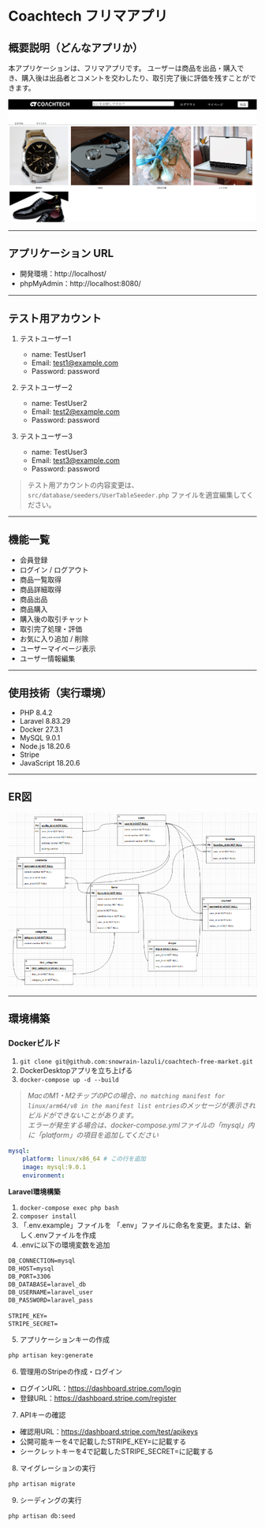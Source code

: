 # Coachtech フリマアプリ

## 概要説明（どんなアプリか）
本アプリケーションは、フリマアプリです。
ユーザーは商品を出品・購入でき、購入後は出品者とコメントを交わしたり、取引完了後に評価を残すことができます。

![トップ画面](top.png)

---

## アプリケーション URL
- 開発環境：http://localhost/
- phpMyAdmin：http://localhost:8080/

---

## テスト用アカウント

1. テストユーザー1
   - name: TestUser1
   - Email: test1@example.com
   - Password: password

2. テストユーザー2
   - name: TestUser2
   - Email: test2@example.com
   - Password: password

2. テストユーザー3
   - name: TestUser3
   - Email: test3@example.com
   - Password: password

> テスト用アカウントの内容変更は、`src/database/seeders/UserTableSeeder.php` ファイルを適宜編集してください。

---

## 機能一覧

- 会員登録
- ログイン / ログアウト
- 商品一覧取得
- 商品詳細取得
- 商品出品
- 商品購入
- 購入後の取引チャット
- 取引完了処理・評価
- お気に入り追加 / 削除
- ユーザーマイページ表示
- ユーザー情報編集

---

## 使用技術（実行環境）

- PHP 8.4.2
- Laravel 8.83.29
- Docker 27.3.1
- MySQL 9.0.1
- Node.js 18.20.6
- Stripe
- JavaScript 18.20.6

---

## ER図
![ER図](src/public/img/er.png)

---

## 環境構築

### Dockerビルド
1. `git clone git@github.com:snowrain-lazuli/coachtech-free-market.git`
2. DockerDesktopアプリを立ち上げる
3. `docker-compose up -d --build`

> *MacのM1・M2チップのPCの場合、`no matching manifest for linux/arm64/v8 in the manifest list entries`のメッセージが表示されビルドができないことがあります。  
> エラーが発生する場合は、docker-compose.ymlファイルの「mysql」内に「platform」の項目を追加してください*
```yaml
mysql:
    platform: linux/x86_64 # この行を追加
    image: mysql:9.0.1
    environment:

```

**Laravel環境構築**
1. `docker-compose exec php bash`
2. `composer install`
3. 「.env.example」ファイルを 「.env」ファイルに命名を変更。または、新しく.envファイルを作成
4. .envに以下の環境変数を追加
``` text
DB_CONNECTION=mysql
DB_HOST=mysql
DB_PORT=3306
DB_DATABASE=laravel_db
DB_USERNAME=laravel_user
DB_PASSWORD=laravel_pass

STRIPE_KEY=
STRIPE_SECRET=
```

5. アプリケーションキーの作成
``` bash
php artisan key:generate
```

6. 管理用のStripeの作成・ログイン
- ログインURL：https://dashboard.stripe.com/login
- 登録URL：https://dashboard.stripe.com/register

7. APIキーの確認
- 確認用URL：https://dashboard.stripe.com/test/apikeys
- 公開可能キーを4で記載したSTRIPE_KEY=に記載する
- シークレットキーを4で記載したSTRIPE_SECRET=に記載する

8. マイグレーションの実行
``` bash
php artisan migrate
```

9. シーディングの実行
``` bash
php artisan db:seed
```
